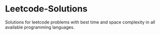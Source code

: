 # Leetcode-Solutions
Solutions for leetcode problems with best time and space complexity in all available programming languages.  
